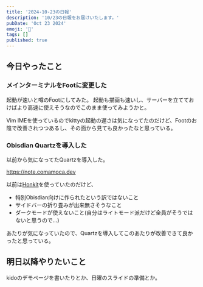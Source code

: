 ```yaml
---
title: '2024-10-23の日報'
description: '10/23の日報をお届けいたします。'
pubDate: 'Oct 23 2024'
emoji: '🦊'
tags: []
published: true
---
```


## 今日やったこと

### メインターミナルをFootに変更した

起動が速いと噂のFootにしてみた。
起動も描画も速いし、サーバーを立てておけばより高速に使えそうなのでこのまま使ってみようかと。

Vim
IMEを使っているのでkittyの起動の遅さは気になってたのだけど、Footのお陰で改善されつつあるし、その面から見ても良かったなと思っている。

### Obisdian Quartzを導入した

以前から気になってたQuartzを導入した。

https://note.comamoca.dev

以前は[Honkit](https://github.com/honkit/honkit)を使っていたのだけど、

- 特別Obisdian向けに作られたという訳ではないこと
- サイドバーの折り畳みが出来無さそうなこと
- ダークモードが使えないこと(自分はライトモード派だけど全員がそうではないと思うので...)

あたりが気になっていたので、Quartzを導入してこのあたりが改善できて良かったと思っている。

## 明日以降やりたいこと

kidoのデモページを書いたりとか、日曜のスライドの準備とか。
